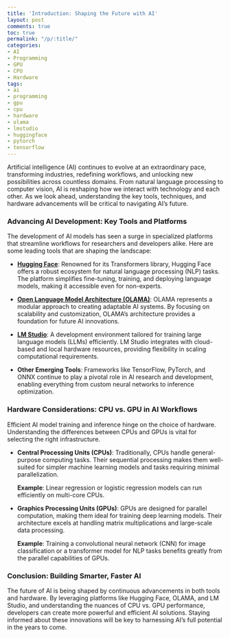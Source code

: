 ```yaml
---
title: 'Introduction: Shaping the Future with AI'
layout: post
comments: true
toc: true
permalink: "/p/:title/"
categories:
- AI
- Programming
- GPU
- CPU
- Hardware
tags:
- ai
- programming
- gpu
- cpu
- hardware
- olama
- lmstudio
- huggingface
- pytorch
- tensorflow
---
```


Artificial intelligence (AI) continues to evolve at an extraordinary pace, transforming industries, redefining workflows, and unlocking new possibilities across countless domains. From natural language processing to computer vision, AI is reshaping how we interact with technology and each other. As we look ahead, understanding the key tools, techniques, and hardware advancements will be critical to navigating AI’s future.

### Advancing AI Development: Key Tools and Platforms

The development of AI models has seen a surge in specialized platforms that streamline workflows for researchers and developers alike. Here are some leading tools that are shaping the landscape:

- **[Hugging Face](https://huggingface.co/oytunistrator)**: Renowned for its Transformers library, Hugging Face offers a robust ecosystem for natural language processing (NLP) tasks. The platform simplifies fine-tuning, training, and deploying language models, making it accessible even for non-experts.

- **[Open Language Model Architecture (OLAMA)](https://ollama.com/)**: OLAMA represents a modular approach to creating adaptable AI systems. By focusing on scalability and customization, OLAMA’s architecture provides a foundation for future AI innovations.

- **[LM Studio](https://lmstudio.ai/)**: A development environment tailored for training large language models (LLMs) efficiently. LM Studio integrates with cloud-based and local hardware resources, providing flexibility in scaling computational requirements.

- **Other Emerging Tools**: Frameworks like TensorFlow, PyTorch, and ONNX continue to play a pivotal role in AI research and development, enabling everything from custom neural networks to inference optimization.

### Hardware Considerations: CPU vs. GPU in AI Workflows

Efficient AI model training and inference hinge on the choice of hardware. Understanding the differences between CPUs and GPUs is vital for selecting the right infrastructure.

- **Central Processing Units (CPUs)**: Traditionally, CPUs handle general-purpose computing tasks. Their sequential processing makes them well-suited for simpler machine learning models and tasks requiring minimal parallelization.

  **Example**: Linear regression or logistic regression models can run efficiently on multi-core CPUs.

- **Graphics Processing Units (GPUs)**: GPUs are designed for parallel computation, making them ideal for training deep learning models. Their architecture excels at handling matrix multiplications and large-scale data processing.

  **Example**: Training a convolutional neural network (CNN) for image classification or a transformer model for NLP tasks benefits greatly from the parallel capabilities of GPUs.

### Conclusion: Building Smarter, Faster AI

The future of AI is being shaped by continuous advancements in both tools and hardware. By leveraging platforms like Hugging Face, OLAMA, and LM Studio, and understanding the nuances of CPU vs. GPU performance, developers can create more powerful and efficient AI solutions. Staying informed about these innovations will be key to harnessing AI’s full potential in the years to come.
